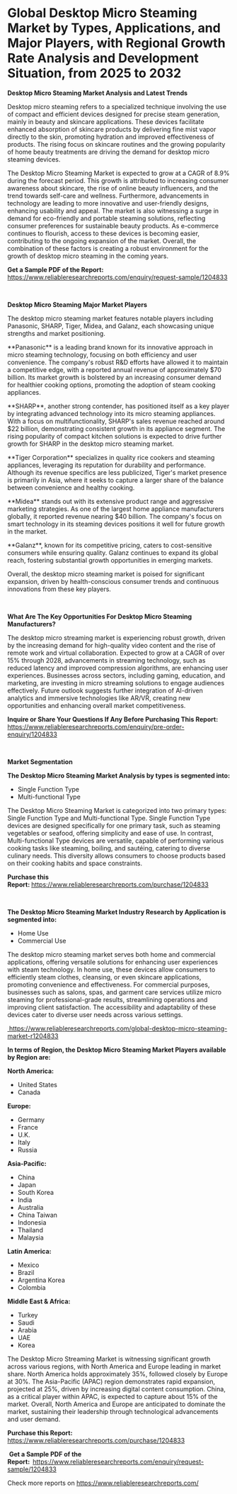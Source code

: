 <p><h1>Global Desktop Micro Steaming Market by Types, Applications, and Major Players, with Regional Growth Rate Analysis and Development Situation, from 2025 to 2032</h1></p><p><strong>Desktop Micro Steaming Market Analysis and Latest Trends</strong></p>
<p><p>Desktop micro steaming refers to a specialized technique involving the use of compact and efficient devices designed for precise steam generation, mainly in beauty and skincare applications. These devices facilitate enhanced absorption of skincare products by delivering fine mist vapor directly to the skin, promoting hydration and improved effectiveness of products. The rising focus on skincare routines and the growing popularity of home beauty treatments are driving the demand for desktop micro steaming devices.</p><p>The Desktop Micro Steaming Market is expected to grow at a CAGR of 8.9% during the forecast period. This growth is attributed to increasing consumer awareness about skincare, the rise of online beauty influencers, and the trend towards self-care and wellness. Furthermore, advancements in technology are leading to more innovative and user-friendly designs, enhancing usability and appeal. The market is also witnessing a surge in demand for eco-friendly and portable steaming solutions, reflecting consumer preferences for sustainable beauty products. As e-commerce continues to flourish, access to these devices is becoming easier, contributing to the ongoing expansion of the market. Overall, the combination of these factors is creating a robust environment for the growth of desktop micro steaming in the coming years.</p></p>
<p><strong>Get a Sample PDF of the Report:&nbsp;</strong> <a href="https://www.reliableresearchreports.com/enquiry/request-sample/1204833?utm_campaign=3543&utm_medium=2&utm_source=Github&utm_content=ia&utm_term=26032025&utm_id=desktop-micro-steaming">https://www.reliableresearchreports.com/enquiry/request-sample/1204833</a></p>
<p>&nbsp;</p>
<p><strong>Desktop Micro Steaming Major Market Players</strong></p>
<p><p>The desktop micro steaming market features notable players including Panasonic, SHARP, Tiger, Midea, and Galanz, each showcasing unique strengths and market positioning.</p><p>**Panasonic** is a leading brand known for its innovative approach in micro steaming technology, focusing on both efficiency and user convenience. The company's robust R&D efforts have allowed it to maintain a competitive edge, with a reported annual revenue of approximately $70 billion. Its market growth is bolstered by an increasing consumer demand for healthier cooking options, promoting the adoption of steam cooking appliances.</p><p>**SHARP**, another strong contender, has positioned itself as a key player by integrating advanced technology into its micro steaming appliances. With a focus on multifunctionality, SHARP's sales revenue reached around $22 billion, demonstrating consistent growth in its appliance segment. The rising popularity of compact kitchen solutions is expected to drive further growth for SHARP in the desktop micro steaming market.</p><p>**Tiger Corporation** specializes in quality rice cookers and steaming appliances, leveraging its reputation for durability and performance. Although its revenue specifics are less publicized, Tiger's market presence is primarily in Asia, where it seeks to capture a larger share of the balance between convenience and healthy cooking.</p><p>**Midea** stands out with its extensive product range and aggressive marketing strategies. As one of the largest home appliance manufacturers globally, it reported revenue nearing $40 billion. The company's focus on smart technology in its steaming devices positions it well for future growth in the market.</p><p>**Galanz**, known for its competitive pricing, caters to cost-sensitive consumers while ensuring quality. Galanz continues to expand its global reach, fostering substantial growth opportunities in emerging markets.</p><p>Overall, the desktop micro steaming market is poised for significant expansion, driven by health-conscious consumer trends and continuous innovations from these key players.</p></p>
<p>&nbsp;</p>
<p><strong>What Are The Key Opportunities For Desktop Micro Steaming Manufacturers?</strong></p>
<p><p>The desktop micro streaming market is experiencing robust growth, driven by the increasing demand for high-quality video content and the rise of remote work and virtual collaboration. Expected to grow at a CAGR of over 15% through 2028, advancements in streaming technology, such as reduced latency and improved compression algorithms, are enhancing user experiences. Businesses across sectors, including gaming, education, and marketing, are investing in micro streaming solutions to engage audiences effectively. Future outlook suggests further integration of AI-driven analytics and immersive technologies like AR/VR, creating new opportunities and enhancing overall market competitiveness.</p></p>
<p><strong>Inquire or Share Your Questions If Any Before Purchasing This Report:</strong> <a href="https://www.reliableresearchreports.com/enquiry/pre-order-enquiry/1204833?utm_campaign=3543&utm_medium=2&utm_source=Github&utm_content=ia&utm_term=26032025&utm_id=desktop-micro-steaming">https://www.reliableresearchreports.com/enquiry/pre-order-enquiry/1204833</a></p>
<p>&nbsp;</p>
<p><strong>Market Segmentation</strong></p>
<p><strong>The Desktop Micro Steaming Market Analysis by types is segmented into:</strong></p>
<p><ul><li>Single Function Type</li><li>Multi-functional Type</li></ul></p>
<p><p>The Desktop Micro Steaming Market is categorized into two primary types: Single Function Type and Multi-functional Type. Single Function Type devices are designed specifically for one primary task, such as steaming vegetables or seafood, offering simplicity and ease of use. In contrast, Multi-functional Type devices are versatile, capable of performing various cooking tasks like steaming, boiling, and sautéing, catering to diverse culinary needs. This diversity allows consumers to choose products based on their cooking habits and space constraints.</p></p>
<p><strong>Purchase this Report:&nbsp;</strong><a href="https://www.reliableresearchreports.com/purchase/1204833?utm_campaign=3543&utm_medium=2&utm_source=Github&utm_content=ia&utm_term=26032025&utm_id=desktop-micro-steaming">https://www.reliableresearchreports.com/purchase/1204833</a></p>
<p>&nbsp;</p>
<p><strong>The Desktop Micro Steaming Market Industry Research by Application is segmented into:</strong></p>
<p><ul><li>Home Use</li><li>Commercial Use</li></ul></p>
<p><p>The desktop micro steaming market serves both home and commercial applications, offering versatile solutions for enhancing user experiences with steam technology. In home use, these devices allow consumers to efficiently steam clothes, cleansing, or even skincare applications, promoting convenience and effectiveness. For commercial purposes, businesses such as salons, spas, and garment care services utilize micro steaming for professional-grade results, streamlining operations and improving client satisfaction. The accessibility and adaptability of these devices cater to diverse user needs across various settings.</p></p>
<p><a href="https://www.reliableresearchreports.com/global-desktop-micro-steaming-market-r1204833?utm_campaign=3543&utm_medium=2&utm_source=Github&utm_content=ia&utm_term=26032025&utm_id=desktop-micro-steaming">&nbsp;https://www.reliableresearchreports.com/global-desktop-micro-steaming-market-r1204833</a></p>
<p><strong>In terms of Region, the Desktop Micro Steaming Market Players available by Region are:</strong></p>
<p>
    <p> <strong> North America: </strong>
        <ul>
            <li>United States</li>
            <li>Canada</li>
        </ul>
        </p> 
    <p> <strong> Europe: </strong>
        <ul>
            <li>Germany</li>
            <li>France</li>
            <li>U.K.</li>
            <li>Italy</li>
            <li>Russia</li>
        </ul>
        </p> 
    <p> <strong> Asia-Pacific: </strong>
        <ul>
            <li>China</li>
            <li>Japan</li>
            <li>South Korea</li>
            <li>India</li>
            <li>Australia</li>
            <li>China Taiwan</li>
            <li>Indonesia</li>
            <li>Thailand</li>
            <li>Malaysia</li>
        </ul>
        </p> 
    <p> <strong> Latin America: </strong>
        <ul>
            <li>Mexico</li>
            <li>Brazil</li>
            <li>Argentina Korea</li>
            <li>Colombia</li>
        </ul>
        </p> 
    <p> <strong> Middle East & Africa: </strong>
        <ul>
            <li>Turkey</li>
            <li>Saudi</li>
            <li>Arabia</li>
            <li>UAE</li>
            <li>Korea</li>
        </ul>
    </p>
    </p>
<p><p>The Desktop Micro Streaming Market is witnessing significant growth across various regions, with North America and Europe leading in market share. North America holds approximately 35%, followed closely by Europe at 30%. The Asia-Pacific (APAC) region demonstrates rapid expansion, projected at 25%, driven by increasing digital content consumption. China, as a critical player within APAC, is expected to capture about 15% of the market. Overall, North America and Europe are anticipated to dominate the market, sustaining their leadership through technological advancements and user demand.</p></p>
<p><strong>Purchase this Report: </strong><a href="https://www.reliableresearchreports.com/purchase/1204833?utm_campaign=3543&utm_medium=2&utm_source=Github&utm_content=ia&utm_term=26032025&utm_id=desktop-micro-steaming">https://www.reliableresearchreports.com/purchase/1204833</a></p>
<p>&nbsp;<strong>Get a Sample PDF of the Report:&nbsp;&nbsp;</strong><a href="https://www.reliableresearchreports.com/enquiry/request-sample/1204833?utm_campaign=3543&utm_medium=2&utm_source=Github&utm_content=ia&utm_term=26032025&utm_id=desktop-micro-steaming">https://www.reliableresearchreports.com/enquiry/request-sample/1204833</a></p>
<p><strong></strong></p>
<p>Check more reports on <a href="https://www.reliableresearchreports.com/?utm_campaign=3543&utm_medium=2&utm_source=Github&utm_content=ia&utm_term=26032025&utm_id=desktop-micro-steaming">https://www.reliableresearchreports.com/</a></p>